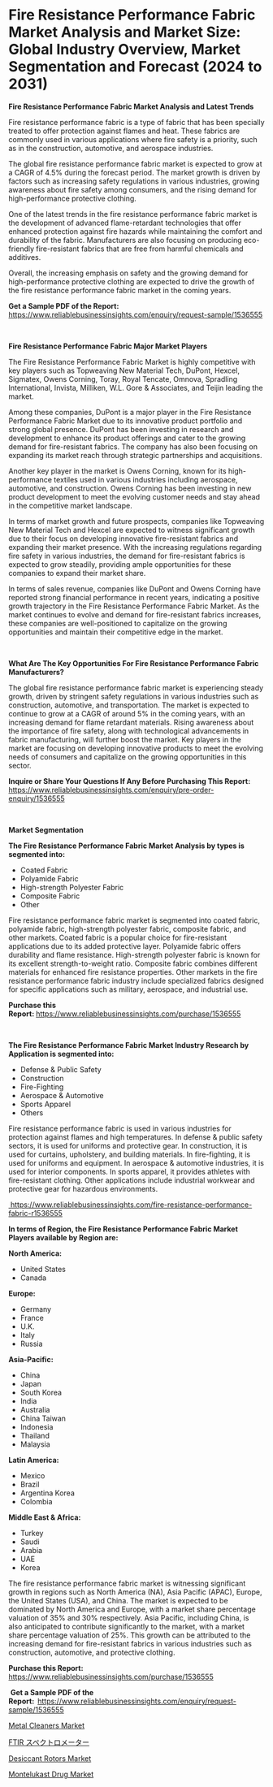<p><h1>Fire Resistance Performance Fabric Market Analysis and Market Size: Global Industry Overview, Market Segmentation and Forecast (2024 to 2031)</h1></p><p><strong>Fire Resistance Performance Fabric Market Analysis and Latest Trends</strong></p>
<p><p>Fire resistance performance fabric is a type of fabric that has been specially treated to offer protection against flames and heat. These fabrics are commonly used in various applications where fire safety is a priority, such as in the construction, automotive, and aerospace industries.</p><p>The global fire resistance performance fabric market is expected to grow at a CAGR of 4.5% during the forecast period. The market growth is driven by factors such as increasing safety regulations in various industries, growing awareness about fire safety among consumers, and the rising demand for high-performance protective clothing.</p><p>One of the latest trends in the fire resistance performance fabric market is the development of advanced flame-retardant technologies that offer enhanced protection against fire hazards while maintaining the comfort and durability of the fabric. Manufacturers are also focusing on producing eco-friendly fire-resistant fabrics that are free from harmful chemicals and additives.</p><p>Overall, the increasing emphasis on safety and the growing demand for high-performance protective clothing are expected to drive the growth of the fire resistance performance fabric market in the coming years.</p></p>
<p><strong>Get a Sample PDF of the Report:&nbsp;</strong> <a href="https://www.reliablebusinessinsights.com/enquiry/request-sample/1536555">https://www.reliablebusinessinsights.com/enquiry/request-sample/1536555</a></p>
<p>&nbsp;</p>
<p><strong>Fire Resistance Performance Fabric Major Market Players</strong></p>
<p><p>The Fire Resistance Performance Fabric Market is highly competitive with key players such as Topweaving New Material Tech, DuPont, Hexcel, Sigmatex, Owens Corning, Toray, Royal Tencate, Omnova, Spradling International, Invista, Milliken, W.L. Gore & Associates, and Teijin leading the market.</p><p>Among these companies, DuPont is a major player in the Fire Resistance Performance Fabric Market due to its innovative product portfolio and strong global presence. DuPont has been investing in research and development to enhance its product offerings and cater to the growing demand for fire-resistant fabrics. The company has also been focusing on expanding its market reach through strategic partnerships and acquisitions.</p><p>Another key player in the market is Owens Corning, known for its high-performance textiles used in various industries including aerospace, automotive, and construction. Owens Corning has been investing in new product development to meet the evolving customer needs and stay ahead in the competitive market landscape.</p><p>In terms of market growth and future prospects, companies like Topweaving New Material Tech and Hexcel are expected to witness significant growth due to their focus on developing innovative fire-resistant fabrics and expanding their market presence. With the increasing regulations regarding fire safety in various industries, the demand for fire-resistant fabrics is expected to grow steadily, providing ample opportunities for these companies to expand their market share.</p><p>In terms of sales revenue, companies like DuPont and Owens Corning have reported strong financial performance in recent years, indicating a positive growth trajectory in the Fire Resistance Performance Fabric Market. As the market continues to evolve and demand for fire-resistant fabrics increases, these companies are well-positioned to capitalize on the growing opportunities and maintain their competitive edge in the market.</p></p>
<p>&nbsp;</p>
<p><strong>What Are The Key Opportunities For Fire Resistance Performance Fabric Manufacturers?</strong></p>
<p><p>The global fire resistance performance fabric market is experiencing steady growth, driven by stringent safety regulations in various industries such as construction, automotive, and transportation. The market is expected to continue to grow at a CAGR of around 5% in the coming years, with an increasing demand for flame retardant materials. Rising awareness about the importance of fire safety, along with technological advancements in fabric manufacturing, will further boost the market. Key players in the market are focusing on developing innovative products to meet the evolving needs of consumers and capitalize on the growing opportunities in this sector.</p></p>
<p><strong>Inquire or Share Your Questions If Any Before Purchasing This Report:</strong> <a href="https://www.reliablebusinessinsights.com/enquiry/pre-order-enquiry/1536555">https://www.reliablebusinessinsights.com/enquiry/pre-order-enquiry/1536555</a></p>
<p>&nbsp;</p>
<p><strong>Market Segmentation</strong></p>
<p><strong>The Fire Resistance Performance Fabric Market Analysis by types is segmented into:</strong></p>
<p><ul><li>Coated Fabric</li><li>Polyamide Fabric</li><li>High-strength Polyester Fabric</li><li>Composite Fabric</li><li>Other</li></ul></p>
<p><p>Fire resistance performance fabric market is segmented into coated fabric, polyamide fabric, high-strength polyester fabric, composite fabric, and other markets. Coated fabric is a popular choice for fire-resistant applications due to its added protective layer. Polyamide fabric offers durability and flame resistance. High-strength polyester fabric is known for its excellent strength-to-weight ratio. Composite fabric combines different materials for enhanced fire resistance properties. Other markets in the fire resistance performance fabric industry include specialized fabrics designed for specific applications such as military, aerospace, and industrial use.</p></p>
<p><strong>Purchase this Report:&nbsp;</strong><a href="https://www.reliablebusinessinsights.com/purchase/1536555">https://www.reliablebusinessinsights.com/purchase/1536555</a></p>
<p>&nbsp;</p>
<p><strong>The Fire Resistance Performance Fabric Market Industry Research by Application is segmented into:</strong></p>
<p><ul><li>Defense & Public Safety</li><li>Construction</li><li>Fire-Fighting</li><li>Aerospace & Automotive</li><li>Sports Apparel</li><li>Others</li></ul></p>
<p><p>Fire resistance performance fabric is used in various industries for protection against flames and high temperatures. In defense & public safety sectors, it is used for uniforms and protective gear. In construction, it is used for curtains, upholstery, and building materials. In fire-fighting, it is used for uniforms and equipment. In aerospace & automotive industries, it is used for interior components. In sports apparel, it provides athletes with fire-resistant clothing. Other applications include industrial workwear and protective gear for hazardous environments.</p></p>
<p><a href="https://www.reliablebusinessinsights.com/fire-resistance-performance-fabric-r1536555">&nbsp;https://www.reliablebusinessinsights.com/fire-resistance-performance-fabric-r1536555</a></p>
<p><strong>In terms of Region, the Fire Resistance Performance Fabric Market Players available by Region are:</strong></p>
<p>
    <p> <strong> North America: </strong>
        <ul>
            <li>United States</li>
            <li>Canada</li>
        </ul>
        </p> 
    <p> <strong> Europe: </strong>
        <ul>
            <li>Germany</li>
            <li>France</li>
            <li>U.K.</li>
            <li>Italy</li>
            <li>Russia</li>
        </ul>
        </p> 
    <p> <strong> Asia-Pacific: </strong>
        <ul>
            <li>China</li>
            <li>Japan</li>
            <li>South Korea</li>
            <li>India</li>
            <li>Australia</li>
            <li>China Taiwan</li>
            <li>Indonesia</li>
            <li>Thailand</li>
            <li>Malaysia</li>
        </ul>
        </p> 
    <p> <strong> Latin America: </strong>
        <ul>
            <li>Mexico</li>
            <li>Brazil</li>
            <li>Argentina Korea</li>
            <li>Colombia</li>
        </ul>
        </p> 
    <p> <strong> Middle East & Africa: </strong>
        <ul>
            <li>Turkey</li>
            <li>Saudi</li>
            <li>Arabia</li>
            <li>UAE</li>
            <li>Korea</li>
        </ul>
    </p>
    </p>
<p><p>The fire resistance performance fabric market is witnessing significant growth in regions such as North America (NA), Asia Pacific (APAC), Europe, the United States (USA), and China. The market is expected to be dominated by North America and Europe, with a market share percentage valuation of 35% and 30% respectively. Asia Pacific, including China, is also anticipated to contribute significantly to the market, with a market share percentage valuation of 25%. This growth can be attributed to the increasing demand for fire-resistant fabrics in various industries such as construction, automotive, and protective clothing.</p></p>
<p><strong>Purchase this Report: </strong><a href="https://www.reliablebusinessinsights.com/purchase/1536555">https://www.reliablebusinessinsights.com/purchase/1536555</a></p>
<p>&nbsp;<strong>Get a Sample PDF of the Report:&nbsp;&nbsp;</strong><a href="https://www.reliablebusinessinsights.com/enquiry/request-sample/1536555">https://www.reliablebusinessinsights.com/enquiry/request-sample/1536555</a></p>
<p><strong></strong></p>
<p><p><a href="https://medium.com/@ndemosipul/metal-cleaners-market-share-size-trends-industry-analysis-report-by-application-d7d25bfc96bb">Metal Cleaners Market</a></p><p><a href="https://github.com/ksxzwxabcuynh011/Market-Research-Report-List-3/blob/main/87623083903.md">FTIR スペクトロメーター</a></p><p><a href="https://medium.com/@maxson5287/global-desiccant-rotors-market-sector-types-applications-market-player-strategies-regional-4cb8a7507592">Desiccant Rotors Market</a></p><p><a href="https://issuu.com/reportprime-2/docs/montelukast-drug-market-size-2030.pptx">Montelukast Drug Market</a></p></p>